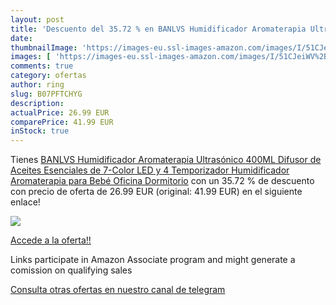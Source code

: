 ```yaml
---
layout: post
title: 'Descuento del 35.72 % en BANLVS Humidificador Aromaterapia Ultras'
date: 
thumbnailImage: 'https://images-eu.ssl-images-amazon.com/images/I/51CJeiWV%2BWL._SL200_.jpg'
images: [ 'https://images-eu.ssl-images-amazon.com/images/I/51CJeiWV%2BWL._SL200_.jpg' ]
comments: true
category: ofertas
author: ring
slug: B07PFTCHYG
description:
actualPrice: 26.99 EUR
comparePrice: 41.99 EUR
inStock: true
---
```


Tienes [BANLVS Humidificador Aromaterapia Ultrasónico 400ML  Difusor de Aceites Esenciales de 7-Color LED y 4 Temporizador  Humidificador Aromaterapia para Bebé Oficina Dormitorio](https://www.amazon.es/dp/B07PFTCHYG/?tag=tolees-21) con un 35.72 % de descuento con precio de oferta de 26.99 EUR (original: 41.99 EUR) en el siguiente enlace!

[![](https://images-eu.ssl-images-amazon.com/images/I/51CJeiWV%2BWL._SL200_.jpg)](https://www.amazon.es/dp/B07PFTCHYG/?tag=tolees-21)

[Accede a la oferta!!](https://www.amazon.es/dp/B07PFTCHYG/?tag=tolees-21)

Links participate in Amazon Associate program and might generate a comission on qualifying sales

[Consulta otras ofertas en nuestro canal de telegram](https://t.me/s/ofertas25)
